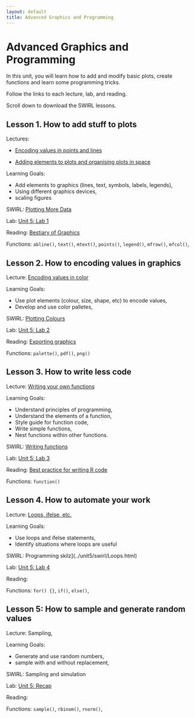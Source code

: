 ```yaml
---
layout: default
title: Advanced Graphics and Programming
---
```


# Advanced Graphics and Programming

In this unit, you will learn how to add and modify basic plots, create functions and learn some programming tricks.

Follow the links to each lecture, lab, and reading.

Scroll down to download the SWIRL lessons.


## Lesson 1. How to add stuff to plots

Lectures: 

 - [Encoding values in points and lines](../unit5/encoding-values.html)

 - [Adding elements to plots and organising plots in space](../unit5/adding-to-plots.html)

Learning Goals:
 - Add elements to graphics (lines, text, symbols, labels, legends),
 - Using different graphics devices,
 - scaling figures

SWIRL: [Plotting More Data](../unit5/swirl/Plotting_More_Data.html)

Lab: [Unit 5: Lab 1](../unit5/labs.html)

Reading: [Bestiary of Graphics](../unit5/bestiary-graphics.html)

Functions: `abline()`, `text()`, `mtext()`, `points()`, `legend()`, `mfrow()`, `mfcol()`,


## Lesson 2. How to encoding values in graphics

Lecture: [Encoding values in color](../unit5/using-colour.html)

Learning Goals:
 - Use plot elements (colour, size, shape, etc) to encode values,
 - Develop and use color palletes,


SWIRL: [Plotting Colours](../unit5/swirl/Plotting_Colours.html)

Lab: [Unit 5: Lab 2](../unit5/labs.html)

Reading: [Exporting graphics](../unit5/exporting-graphics.html)

Functions: `palette()`, `pdf()`, `png()`


## Lesson 3. How to write less code

Lecture: [Writing your own functions](../unit5/functions.html)

Learning Goals:
 - Understand principles of programming,
 - Understand the elements of a function,
 - Style guide for function code,
 - Write simple functions,
 - Nest functions within other functions.

SWIRL: [Writing functions](../unit5/swirl/Functions.html)

Lab: [Unit 5: Lab 3](../unit5/labs.html)

Reading: [Best practice for writing R code](https://swcarpentry.github.io/r-novice-inflammation/06-best-practices-R/index.html)

Functions: `function()`



## Lesson 4. How to automate your work

Lecture: [Loops, ifelse, etc.](../unit5/loops.html)

Learning Goals:
 - Use loops and ifelse statements,
 - Identify situations where loops are useful


SWIRL: Programming skilz](../unit5/swirl/Loops.html)

Lab: [Unit 5: Lab 4](../unit5/labs.html)

Reading:

Functions: `for() {}`, `if()`, `else()`,


## Lesson 5: How to sample and generate random values

Lecture: Sampling,

Learning Goals:
 - Generate and use random numbers,
 - sample with and without replacement,


SWIRL: Sampling and simulation

Lab: [Unit 5: Recap](../unit5/labs.html)

Reading:

Functions: `sample()`, `rbinom()`, `rnorm()`,

